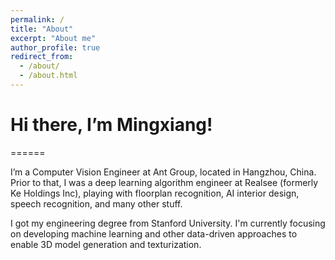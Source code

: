 ```yaml
---
permalink: /
title: "About"
excerpt: "About me"
author_profile: true
redirect_from:
  - /about/
  - /about.html
---
```


# Hi there, I’m Mingxiang!

======

I’m a Computer Vision Engineer at Ant Group, located in Hangzhou, China. Prior to that, I was a deep learning algorithm engineer at Realsee (formerly Ke Holdings Inc), playing with floorplan recognition, AI interior design, speech recognition, and many other stuff.

I got my engineering degree from Stanford University. I'm currently focusing on developing machine learning and other data-driven approaches to enable 3D model generation and texturization.
